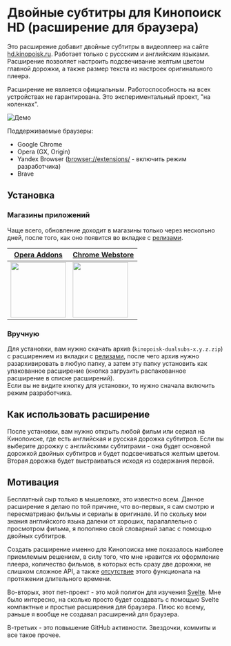 # Двойные субтитры для Кинопоиск HD (расширение для браузера)

Это расширение добавит двойные субтитры в видеоплеер на сайте <a href="https://hd.kinopoisk.ru/">hd.kinopoisk.ru</a>. Работает только с руссским и английским языками. Расширение позволяет настроить подсвечивание желтым цветом главной дорожки, а также размер текста из настроек оригинального плеера.

Расширение не является официальным. Работоспособность на всех устройствах не гарантирована. Это экспериментальный проект, "на коленках".

<img src="https://sun9-north.userapi.com/sun9-78/s/v1/ig2/ramrEsyh7eJJSKG1FqzjzIH1HQUmWs_w861QTB9yBmQ9A28Ic0MEfhuxMMcG3iriYIlrTZYb0KijDQdEqa3Pv9LB.jpg?size=1390x957&quality=96&type=album" alt="Демо">

Поддерживаемые браузеры:

- Google Chrome
- Opera (GX, Origin)
- Yandex Browser (<a href="browser://extensions/">browser://extensions/</a> - включить режим разработчика)
- Brave

## Установка

### Магазины приложений

Чаще всего, обновление доходит в магазины только через нескольно дней, после того, как оно появится во вкладке с [релизами](https://github.com/ciricc/kinopoisk-dualsubs/releases).

|[Opera Addons](https://addons.opera.com/en/extensions/details/dvoinye-subtitry-kinopoisk-hd/) |[Chrome Webstore](https://chrome.google.com/webstore/detail/двойные-субтитры-кинопоис/imdaibjngbfnhodjfcbkaiegehaniglh) |
|-- | -- |
| <a href="https://addons.opera.com/ru/extensions/details/dvoinye-subtitry-kinopoisk-hd/"><img src="https://addons-static.operacdn.com/static/catalog/images/get-opera/opera-logo.png" width="128px"/></a> |<a href="https://chrome.google.com/webstore/detail/двойные-субтитры-кинопоис/imdaibjngbfnhodjfcbkaiegehaniglh"><img src="https://user-images.githubusercontent.com/20687373/181228666-cc05758a-4fce-4a6f-ab76-9cbb0d7dd1db.png" width="128px"/></a> |

### Вручную

Для установки, вам нужно скачать архив (`kinopoisk-dualsubs-x.y.z.zip`) с расширением из вкладки с <a href="https://github.com/ciricc/kinopoisk-dualsubs/releases">релизами</a>, после чего архив нужно разархивировать в любую папку, а затем эту папку установить как упакованное расширение (кнопка загрузить распакованное расширение в списке расширений). <br/> Если вы не видите кнопку для установки, то нужно сначала включить режим разработчика.

## Как использовать расширение

После установки, вам нужно открыть любой фильм или сериал на Кинопоиске, где есть английская и русская дорожка субтитров. Если вы выберите дорожку с английскими субтитрами - она будет основной дорожкой двойных субтитров и будет подсвечиваться желтым цветом. Вторая дорожка будет выстраиваться исходя из содержания первой.

## Мотивация

Бесплатный сыр только в мышеловке, это известно всем. Данное расширение я делаю по той причине, что во-первых, я сам смотрю и пересматриваю фильмы и сериалы в оригинале. И по скольку мои знания английского языка далеки от хороших, паралаллельно с просмотром фильма, я пополняю свой словарный запас с помощью двойных субтитров.

Создать расширение именно для Кинопоиска мне показалось наиболее приемлемым решением, в силу того, что мне нравится их оформление плеера, количество фильмов, в которых есть сразу две дорожки, не слишком сложное API, а также [отсутствие](https://kinopoisk.userecho.com/ru/communities/5/topics/737-dvojnyie-subtitryi) этого функционала на протяжении длительного времени.

Во-вторых, этот пет-проект - это мой полигон для изучения [Svelte](https://svelte.dev/). Мне было интересно, на сколько просто будет создавать с помощью Svelte компактные и простые расширения для браузера. Плюс ко всему, раньше я вообще не создавал расширений для браузера.

В-третьих - это повышение GitHub активности. Звездочки, коммиты и все такое прочее.
